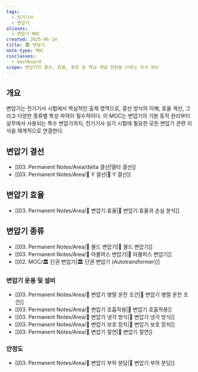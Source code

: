 ```yaml
---
tags:
  - 전기기사
  - 변압기
aliases:
  - 변압기 MOC
created: 2025-06-14
title: 🏛️ 변압기
note-type: MOC
cssclasses:
  - dashboard
scope: 변압기의 결선, 효율, 종류 등 핵심 개념 전반을 다루는 지식 허브
---
```


## 개요
변압기는 전기기사 시험에서 핵심적인 출제 영역으로, 결선 방식의 이해, 효율 계산, 그리고 다양한 종류별 특성 파악이 필수적이다. 이 MOC는 변압기의 기본 동작 원리부터 실무에서 사용되는 특수 변압기까지, 전기기사 실기 시험에 필요한 모든 변압기 관련 지식을 체계적으로 연결한다.

## 변압기 결선
- [[03. Permanent Notes/Area/delta 결선|델타 결선]]
- [[03. Permanent Notes/Area/📝 Y 결선|📝 Y 결선]]

## 변압기 효율
- [[03. Permanent Notes/Area/📝 변압기 효율|📝 변압기 효율과 손실 분석]]

## 변압기 종류
- [[03. Permanent Notes/Area/📝 몰드 변압기|📝 몰드 변압기]]
- [[03. Permanent Notes/Area/📝 아몰퍼스 변압기|📝 아몰퍼스 변압기]]
- [[02. MOC/🏛️ 단권 변압기|🏛️ 단권 변압기 (Autotransformer)]] 

### 변압기 운용 및 설비
- [[03. Permanent Notes/Area/📝 변압기 병렬 운전 조건|📝 변압기 병렬 운전 조건]]
- [[03. Permanent Notes/Area/📝 변압기 호흡작용|📝 변압기 호흡작용]]
- [[03. Permanent Notes/Area/📝 변압기 냉각 방식|📝 변압기 냉각 방식]]
- [[03. Permanent Notes/Area/📝 변압기 보호 장치|📝 변압기 보호 장치]]
- [[03. Permanent Notes/Area/📝 변압기 절연|📝 변압기 절연]]

### 안정도
- [[03. Permanent Notes/Area/📝 변압기 부하 분담|📝 변압기 부하 분담]]
